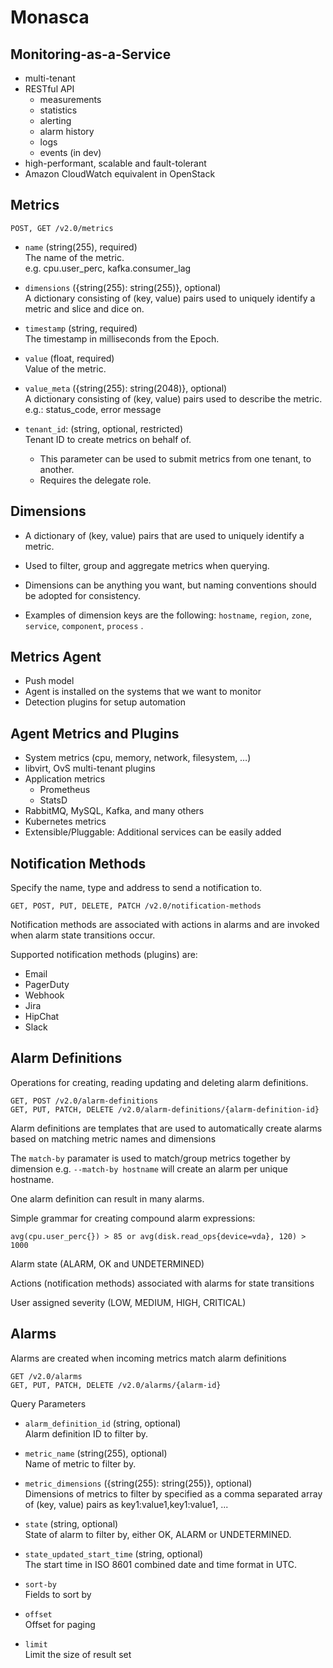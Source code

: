 # Monasca
## Monitoring-as-a-Service

* multi-tenant
* RESTful API
  * measurements
  * statistics
  * alerting
  * alarm history
  * logs
  * events (in dev)
* high-performant, scalable and fault-tolerant
* Amazon CloudWatch equivalent in OpenStack

## Metrics

`POST, GET /v2.0/metrics`

* `name` (string(255), required)  
  The name of the metric.  
  e.g. cpu.user_perc, kafka.consumer_lag

* `dimensions` ({string(255): string(255)}, optional)  
A dictionary consisting of (key, value) pairs used to uniquely identify a metric and slice and dice on.

* `timestamp` (string, required)  
The timestamp in milliseconds from the Epoch.

* `value` (float, required)  
Value of the metric.

* `value_meta` ({string(255): string(2048)}, optional)  
A dictionary consisting of (key, value) pairs used to describe the metric.  
e.g.: status_code, error message

* `tenant_id`: (string, optional, restricted)  
Tenant ID to create metrics on behalf of.
  * This parameter can be used to submit metrics from one tenant, to another.
  * Requires the delegate role.

## Dimensions

* A dictionary of (key, value) pairs that are used to uniquely identify a metric.

* Used to filter, group and aggregate metrics when querying.

* Dimensions can be anything you want, but naming conventions should be adopted
for consistency.

* Examples of dimension keys are the following: `hostname`, `region`, `zone`,
`service`, `component`, `process` .

## Metrics Agent

* Push model
* Agent is installed on the systems that we want to monitor
* Detection plugins for setup automation

## Agent Metrics and Plugins

* System metrics (cpu, memory, network, filesystem, …)
* libvirt, OvS multi-tenant plugins
* Application metrics
  * Prometheus
  * StatsD
* RabbitMQ, MySQL, Kafka, and many others
* Kubernetes metrics
* Extensible/Pluggable: Additional services can be easily added

## Notification Methods

Specify the name, type and address to send a notification to.

`GET, POST, PUT, DELETE, PATCH /v2.0/notification-methods`

Notification methods are associated with actions in alarms and are invoked when
alarm state transitions occur.

Supported notification methods (plugins) are:

* Email
* PagerDuty
* Webhook
* Jira
* HipChat
* Slack

## Alarm Definitions

Operations for creating, reading updating and deleting alarm definitions.

```
GET, POST /v2.0/alarm-definitions
GET, PUT, PATCH, DELETE /v2.0/alarm-definitions/{alarm-definition-id}
```

Alarm definitions are templates that are used to automatically create alarms
based on matching metric names and dimensions

The `match-by` paramater is used to match/group metrics together by dimension
e.g. `--match-by hostname` will create an alarm per unique hostname.

One alarm definition can result in many alarms.

Simple grammar for creating compound alarm expressions:

```
avg(cpu.user_perc{}) > 85 or avg(disk.read_ops{device=vda}, 120) > 1000
```

Alarm state (ALARM, OK and UNDETERMINED)

Actions (notification methods) associated with alarms for state transitions

User assigned severity (LOW, MEDIUM, HIGH, CRITICAL)

## Alarms

Alarms are created when incoming metrics match alarm definitions

```
GET /v2.0/alarms
GET, PUT, PATCH, DELETE /v2.0/alarms/{alarm-id}
```

Query Parameters

* `alarm_definition_id` (string, optional)  
Alarm definition ID to filter by.

* `metric_name` (string(255), optional)  
Name of metric to filter by.

* `metric_dimensions` ({string(255): string(255)}, optional)  
Dimensions of metrics to filter by specified as a comma separated array of (key, value) pairs as key1:value1,key1:value1, ...

* `state` (string, optional)  
State of alarm to filter by, either OK, ALARM or UNDETERMINED.

* `state_updated_start_time` (string, optional)  
The start time in ISO 8601 combined date and time format in UTC.

* `sort-by`  
Fields to sort by

* `offset`  
Offset for paging
* `limit`  
Limit the size of result set
